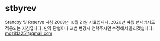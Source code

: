 # stbyrev
Standby 및 Reserve 지침
2009년 10월 21일 자료입니다.
2020년 여름 현재까지도 적용되는 지침입니다.
만약 단협이나 교범 변경시 연락주시면
수정해서 올리겠습니다.
mozilda251@gmail.com
